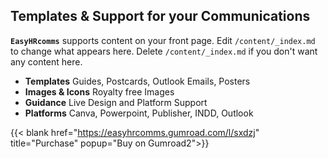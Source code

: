 ## Templates & Support for your Communications
**`EasyHRcomms`** supports content on your front page. Edit `/content/_index.md` to change what appears here. Delete `/content/_index.md` if you don't want any content here.

* **Templates** Guides, Postcards, Outlook Emails, Posters
* **Images & Icons** Royalty free Images 
* **Guidance** Live Design and Platform Support
* **Platforms** Canva, Powerpoint, Publisher, INDD, Outlook

{{< blank  href="https://easyhrcomms.gumroad.com/l/sxdzj" title="Purchase" popup="Buy on Gumroad2">}}